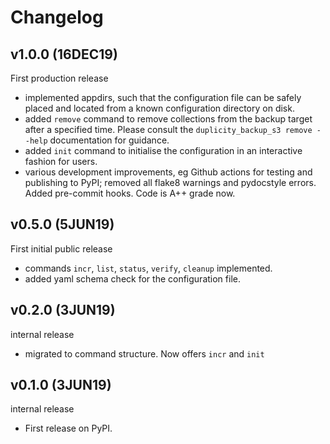 # Changelog

## v1.0.0 (16DEC19)
First production release
* implemented appdirs, such that the configuration file can be safely placed and located from a known configuration directory on disk.
* added `remove` command to remove collections from the backup target after a specified time. Please consult the `duplicity_backup_s3 remove --help` documentation for guidance.
* added `init` command to initialise the configuration in an interactive fashion for users.
* various development improvements, eg Github actions for testing and publishing to PyPI; removed all flake8 warnings and pydocstyle errors. Added pre-commit hooks. Code is A++ grade now.

## v0.5.0 (5JUN19)

First initial public release
* commands `incr`, `list`, `status`, `verify`, `cleanup` implemented.
* added yaml schema check for the configuration file.

## v0.2.0 (3JUN19)

internal release

* migrated to command structure. Now offers `incr` and `init`

## v0.1.0 (3JUN19)

internal release

* First release on PyPI.
